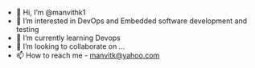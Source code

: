 - 👋 Hi, I’m @manvithk1
- 👀 I’m interested in DevOps and Embedded software development and testing
- 🌱 I’m currently learning Devops
- 💞️ I’m looking to collaborate on ...
- 📫 How to reach me - manvitk@yahoo.com

<!---
manvithk1/manvithk1 is a ✨ special ✨ repository because its `README.md` (this file) appears on your GitHub profile.
You can click the Preview link to take a look at your changes.
--->
